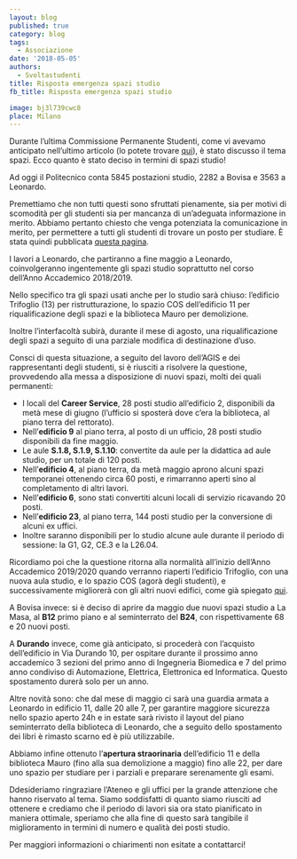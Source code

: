 ```yaml
---
layout: blog
published: true
category: blog
tags:
  - Associazione
date: '2018-05-05'
authors:
  - Svoltastudenti
title: Risposta emergenza spazi studio
fb_title: Risposta emergenza spazi studio

image: bj3l739cwc8
place: Milano
---
```


Durante l’ultima Commissione Permanente Studenti, come vi avevamo anticipato nell’ultimo articolo (lo potete trovare [qui](https://www.svoltastudenti.it/it/spazi-studio-e-giunta-lapocalisse/)), è stato discusso il tema spazi. Ecco quanto è stato deciso in termini di spazi studio!

Ad oggi il Politecnico conta 5845 postazioni studio, 2282 a Bovisa e 3563 a Leonardo.

Premettiamo che non tutti questi sono sfruttati pienamente, sia per motivi di scomodità per gli studenti sia per mancanza di un’adeguata informazione in merito. Abbiamo pertanto chiesto che venga potenziata la comunicazione in merito, per permettere a tutti gli studenti di trovare un posto per studiare. È stata quindi pubblicata [questa pagina](https://www.polimi.it/servizi-e-opportunita/biblioteche-aule-e-spazi/spazi-studio-milano-leonardo/).

I lavori a Leonardo, che partiranno a fine maggio a Leonardo, coinvolgeranno ingentemente gli spazi studio soprattutto nel corso dell’Anno Accademico 2018/2019. 

Nello specifico tra gli spazi usati anche per lo studio sarà chiuso: l’edificio Trifoglio (13) per ristrutturazione, lo spazio COS dell’edificio 11 per riqualificazione degli spazi e la biblioteca Mauro per demolizione.

Inoltre l’interfacoltà subirà, durante il mese di agosto, una riqualificazione degli spazi a seguito di una parziale modifica di destinazione d’uso.

Consci di questa situazione, a seguito del lavoro dell’AGIS e dei rappresentanti degli studenti, si è riusciti a risolvere la questione, provvedendo alla messa a disposizione di nuovi spazi, molti dei quali permanenti:

*   I locali del **Career Service**, 28 posti studio all’edificio 2, disponibili da metà mese di giugno (l’ufficio si sposterà dove c’era la biblioteca, al piano terra del rettorato).
*   Nell’**edificio 9** al piano terra, al posto di un ufficio, 28 posti studio disponibili da fine maggio.
*   Le aule **S.1.8, S.1.9, S.1.10**: convertite da aule per la didattica ad aule studio, per un totale di 120 posti.
*   Nell’**edificio 4**, al piano terra, da metà maggio aprono alcuni spazi temporanei ottenendo circa 60 posti, e rimarranno aperti sino al completamento di altri lavori.
*   Nell’**edificio 6**, sono stati convertiti alcuni locali di servizio ricavando 20 posti.
*   Nell’**edificio 23**, al piano terra, 144 posti studio per la conversione di alcuni ex uffici.
*   Inoltre saranno disponibili per lo studio alcune aule durante il periodo di sessione: la G1, G2, CE.3 e la L26.04.

Ricordiamo poi che la questione ritorna alla normalità all’inizio dell’Anno Accademico 2019/2020 quando verranno riaperti l’edificio Trifoglio, con una nuova aula studio, e lo spazio COS (agorà degli studenti), e successivamente migliorerà con gli altri nuovi edifici, come già spiegato [qui](https://www.svoltastudenti.it/it/polimi-with-a-view-2020/).

A Bovisa invece: si è deciso di aprire da maggio due nuovi spazi studio a La Masa, al **B12** primo piano e al seminterrato del **B24**, con rispettivamente 68 e 20 nuovi posti.

A **Durando** invece, come già anticipato, si procederà con l’acquisto dell’edificio in Via Durando 10, per ospitare durante il prossimo anno accademico 3 sezioni del primo anno di Ingegneria Biomedica e 7 del primo anno condiviso di Automazione, Elettrica, Elettronica ed Informatica. Questo spostamento durerà solo per un anno.

Altre novità sono: che dal mese di maggio ci sarà una guardia armata a Leonardo in edificio 11, dalle 20 alle 7, per garantire maggiore sicurezza nello spazio aperto 24h e in estate sarà rivisto il layout del piano seminterrato della biblioteca di Leonardo, che a seguito dello spostamento dei libri è rimasto scarno ed è più utilizzabile.

Abbiamo infine ottenuto l’**apertura straorinaria** dell’edificio 11 e della biblioteca Mauro (fino alla sua demolizione a maggio) fino alle 22, per dare uno spazio per studiare per i parziali e preparare serenamente gli esami.

Ddesideriamo ringraziare l’Ateneo e gli uffici per la grande attenzione che hanno riservato al tema. Siamo soddisfatti di quanto siamo riusciti ad ottenere e crediamo che il periodo di lavori sia ora stato pianificato in maniera ottimale, speriamo che alla fine di questo sarà tangibile il miglioramento in termini di numero e qualità dei posti studio. 

Per maggiori informazioni o chiarimenti non esitate a contattarci!
